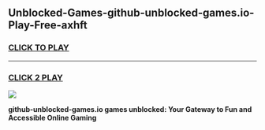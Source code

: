 
## Unblocked-Games-github-unblocked-games.io-Play-Free-axhft
<h3>
<a href="https://premium76.site?title=github-unblocked-games.io&ref=18A1">CLICK TO PLAY</a></h3>
<hr>

<h3>
<a href="https://premium76.site?title=github-unblocked-games.io&ref=18A1">CLICK 2 PLAY</a>
  
</h3>

<a href="https://premium76.site?title=github-unblocked-games.io&ref=18A1"><img src="https://clearcache.store/games.png"></a>


**github-unblocked-games.io games unblocked: Your Gateway to Fun and Accessible Online Gaming**
